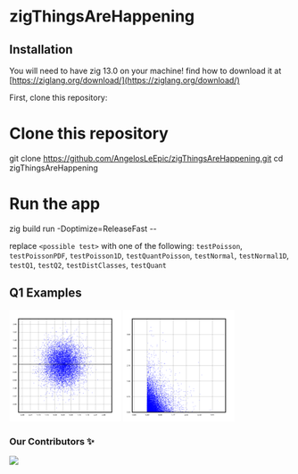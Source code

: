 # zigThingsAreHappening

## Installation

You will need to have zig 13.0 on your machine!
find how to download it at [https://ziglang.org/download/](https://ziglang.org/download/)

First, clone this repository:

<!-- start:code block -->

# Clone this repository

git clone https://github.com/AngelosLeEpic/zigThingsAreHappening.git
cd zigThingsAreHappening

# Run the app

zig build run -Doptimize=ReleaseFast -- <possible test>

<!-- end:code block -->

replace `<possible test>` with one of the following: `testPoisson`, `testPoissonPDF`, `testPoisson1D`, `testQuantPoisson`, `testNormal`, `testNormal1D`, `testQ1`, `testQ2`, `testDistClasses`, `testQuant`

## Q1 Examples

<img src="images/saved_normal_distribution.svg" alt="normal" width="200"/>
<img src="images/saved_poisson_distribution.svg" alt="poisson" width="200"/>

### Our Contributors ✨

<a href="https://github.com/mfts/papermark/graphs/contributors">
  <img src="https://contrib.rocks/image?repo=mfts/papermark" />
</a>
